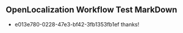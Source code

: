 ## OpenLocalization Workflow Test MarkDown
* e013e780-0228-47e3-bf42-3fb1353fb1ef thanks!

<!--HONumber=Jul16_HO4-->


